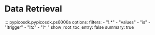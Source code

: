 # Data Retrieval

::: pypicosdk.pypicosdk.ps6000a
    options:
        filters:
        - "!.*"
        - "values"
        - "is"
        - "!trigger"
        - "!_to_"
        - "!^_"
        show_root_toc_entry: false
        summary: true